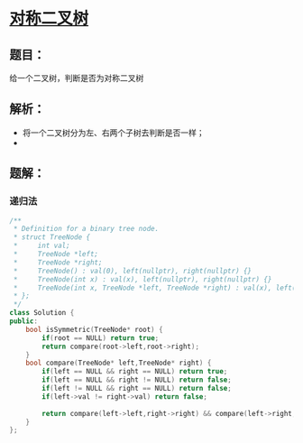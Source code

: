 # [**对称二叉树**](https://leetcode-cn.com/problems/symmetric-tree/ "leetcode-101")
## **题目：**
给一个二叉树，判断是否为对称二叉树
## **解析：**
* 将一个二叉树分为左、右两个子树去判断是否一样；
* 
## **题解：**
### **递归法**
```cpp
/**
 * Definition for a binary tree node.
 * struct TreeNode {
 *     int val;
 *     TreeNode *left;
 *     TreeNode *right;
 *     TreeNode() : val(0), left(nullptr), right(nullptr) {}
 *     TreeNode(int x) : val(x), left(nullptr), right(nullptr) {}
 *     TreeNode(int x, TreeNode *left, TreeNode *right) : val(x), left(left), right(right) {}
 * };
 */
class Solution {
public:
    bool isSymmetric(TreeNode* root) {
        if(root == NULL) return true;
        return compare(root->left,root->right);
    }
    bool compare(TreeNode* left,TreeNode* right) {
        if(left == NULL && right == NULL) return true;
        if(left == NULL && right != NULL) return false;
        if(left != NULL && right == NULL) return false;
        if(left->val != right->val) return false;
         
        return compare(left->left,right->right) && compare(left->right,right->left);
    }
};
```